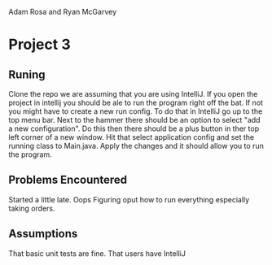 
Adam Rosa and
Ryan McGarvey



# Project 3

## Runing
  Clone the repo we are assuming that you are using IntelliJ. If you open the project in intellij you should be ale to run the program right off the bat. If not you might have to create a new run config. To do that in IntelliJ go up to the top menu bar. Next to the hammer there should be an option to select "add a new configuration". Do this then there should be a plus button in ther top left corner of a new window. Hit that select application config and set  the running class to Main.java. Apply the changes and it should allow you to run the program.
  
## Problems Encountered
  Started a little late. Oops
  Figuring oput how to run everything especially taking orders.
  
## Assumptions
  That basic unit tests are fine.
  That users have IntelliJ
  
  
